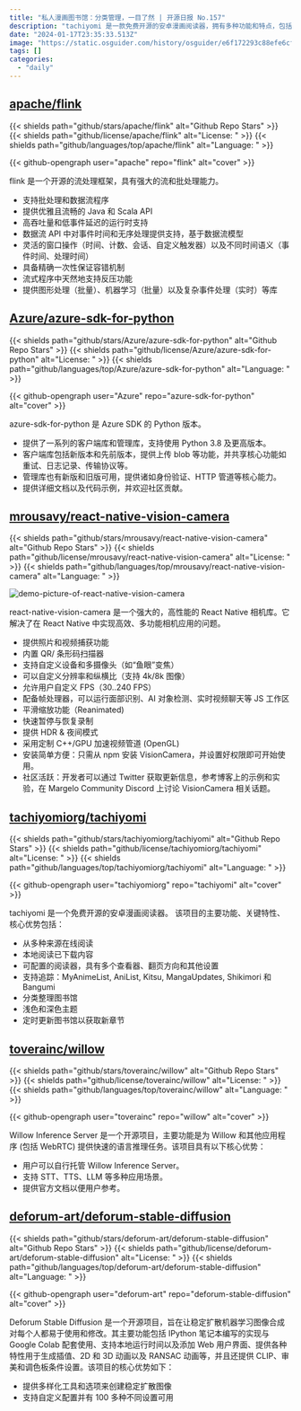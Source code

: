 ```yaml
---
title: "私人漫画图书馆：分类管理，一目了然 | 开源日报 No.157"
description: "tachiyomi 是一款免费开源的安卓漫画阅读器，拥有多种功能和特点，包括从多种来源在线阅读漫画，本地阅读已下载的内容，可配置的阅读器，支持多个追踪功能，分类整理图书馆，浅色和深色主题，定时更新图书馆等。"
date: "2024-01-17T23:35:33.513Z"
image: "https://static.osguider.com/history/osguider/e6f172293c88efe6cfb07a6820c5df3a.png"
tags: []
categories:
  - "daily"
---
```


## [apache/flink](https://github.com/apache/flink)

{{< shields path="github/stars/apache/flink" alt="Github Repo Stars" >}} {{< shields path="github/license/apache/flink" alt="License: " >}} {{< shields path="github/languages/top/apache/flink" alt="Language: " >}}

{{< github-opengraph user="apache" repo="flink" alt="cover" >}}

flink 是一个开源的流处理框架，具有强大的流和批处理能力。

- 支持批处理和数据流程序
- 提供优雅且流畅的 Java 和 Scala API
- 高吞吐量和低事件延迟的运行时支持
- 数据流 API 中对事件时间和无序处理提供支持，基于数据流模型
- 灵活的窗口操作（时间、计数、会话、自定义触发器）以及不同时间语义（事件时间、处理时间）
- 具备精确一次性保证容错机制
- 流式程序中天然地支持反压功能
- 提供图形处理（批量）、机器学习（批量）以及复杂事件处理（实时）等库
  
## [Azure/azure-sdk-for-python](https://github.com/Azure/azure-sdk-for-python)

{{< shields path="github/stars/Azure/azure-sdk-for-python" alt="Github Repo Stars" >}} {{< shields path="github/license/Azure/azure-sdk-for-python" alt="License: " >}} {{< shields path="github/languages/top/Azure/azure-sdk-for-python" alt="Language: " >}}

{{< github-opengraph user="Azure" repo="azure-sdk-for-python" alt="cover" >}}

azure-sdk-for-python 是 Azure SDK 的 Python 版本。

- 提供了一系列的客户端库和管理库，支持使用 Python 3.8 及更高版本。
- 客户端库包括新版本和先前版本，提供上传 blob 等功能，并共享核心功能如重试、日志记录、传输协议等。
- 管理库也有新版和旧版可用，提供诸如身份验证、HTTP 管道等核心能力。
- 提供详细文档以及代码示例，并欢迎社区贡献。
  
## [mrousavy/react-native-vision-camera](https://github.com/mrousavy/react-native-vision-camera)

{{< shields path="github/stars/mrousavy/react-native-vision-camera" alt="Github Repo Stars" >}} {{< shields path="github/license/mrousavy/react-native-vision-camera" alt="License: " >}} {{< shields path="github/languages/top/mrousavy/react-native-vision-camera" alt="Language: " >}}

![demo-picture-of-react-native-vision-camera](https://static.osguider.com/subject/github/mrousavy/react-native-vision-camera/36b625078aaf1278c778e9cd0d2159fe.png)

react-native-vision-camera 是一个强大的，高性能的 React Native 相机库。它解决了在 React Native 中实现高效、多功能相机应用的问题。

- 提供照片和视频捕获功能
- 内置 QR/ 条形码扫描器
- 支持自定义设备和多摄像头（如“鱼眼”变焦）
- 可以自定义分辨率和纵横比（支持 4k/8k 图像）
- 允许用户自定义 FPS（30..240 FPS）
- 配备帧处理器，可以运行面部识别、AI 对象检测、实时视频聊天等 JS 工作区
- 平滑缩放功能（Reanimated)
- 快速暂停与恢复录制
- 提供 HDR & 夜间模式
- 采用定制 C++/GPU 加速视频管道 (OpenGL)
- 安装简单方便：只需从 npm 安装 VisionCamera，并设置好权限即可开始使用。
- 社区活跃：开发者可以通过 Twitter 获取更新信息，参考博客上的示例和实验，在 Margelo Community Discord 上讨论 VisionCamera 相关话题。

## [tachiyomiorg/tachiyomi](https://github.com/tachiyomiorg/tachiyomi)

{{< shields path="github/stars/tachiyomiorg/tachiyomi" alt="Github Repo Stars" >}} {{< shields path="github/license/tachiyomiorg/tachiyomi" alt="License: " >}} {{< shields path="github/languages/top/tachiyomiorg/tachiyomi" alt="Language: " >}}

{{< github-opengraph user="tachiyomiorg" repo="tachiyomi" alt="cover" >}}

tachiyomi 是一个免费开源的安卓漫画阅读器。
该项目的主要功能、关键特性、核心优势包括：

- 从多种来源在线阅读
- 本地阅读已下载内容
- 可配置的阅读器，具有多个查看器、翻页方向和其他设置
- 支持追踪：MyAnimeList, AniList, Kitsu, MangaUpdates, Shikimori 和 Bangumi
- 分类整理图书馆
- 浅色和深色主题
- 定时更新图书馆以获取新章节
  
## [toverainc/willow](https://github.com/toverainc/willow)

{{< shields path="github/stars/toverainc/willow" alt="Github Repo Stars" >}} {{< shields path="github/license/toverainc/willow" alt="License: " >}} {{< shields path="github/languages/top/toverainc/willow" alt="Language: " >}}

{{< github-opengraph user="toverainc" repo="willow" alt="cover" >}}

Willow Inference Server 是一个开源项目，主要功能是为 Willow 和其他应用程序 (包括 WebRTC) 提供快速的语言推理任务。该项目具有以下核心优势：

- 用户可以自行托管 Willow Inference Server。
- 支持 STT、TTS、LLM 等多种应用场景。
- 提供官方文档以便用户参考。
  
## [deforum-art/deforum-stable-diffusion](https://github.com/deforum-art/deforum-stable-diffusion)

{{< shields path="github/stars/deforum-art/deforum-stable-diffusion" alt="Github Repo Stars" >}} {{< shields path="github/license/deforum-art/deforum-stable-diffusion" alt="License: " >}} {{< shields path="github/languages/top/deforum-art/deforum-stable-diffusion" alt="Language: " >}}

{{< github-opengraph user="deforum-art" repo="deforum-stable-diffusion" alt="cover" >}}

Deforum Stable Diffusion 是一个开源项目，旨在让稳定扩散机器学习图像合成对每个人都易于使用和修改。其主要功能包括 IPython 笔记本编写的实现与 Google Colab 配套使用、支持本地运行时间以及添加 Web 用户界面、提供各种特性用于生成插值、2D 和 3D 动画以及 RANSAC 动画等，并且还提供 CLIP、审美和调色板条件设置。该项目的核心优势如下：

- 提供多样化工具和选项来创建稳定扩散图像
- 支持自定义配置并有 100 多种不同设置可用
  
